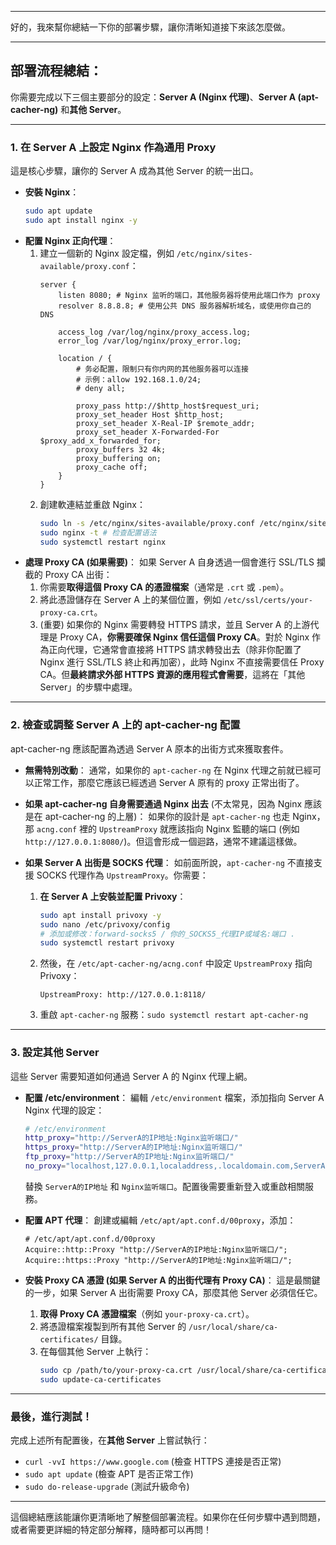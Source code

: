 -----

好的，我來幫你總結一下你的部署步驟，讓你清晰知道接下來該怎麼做。

-----

## 部署流程總結：

你需要完成以下三個主要部分的設定：**Server A (Nginx 代理)**、**Server A (apt-cacher-ng)** 和**其他 Server**。

-----

### 1\. 在 Server A 上設定 Nginx 作為通用 Proxy

這是核心步驟，讓你的 Server A 成為其他 Server 的統一出口。

  * **安裝 Nginx**：
    ```bash
    sudo apt update
    sudo apt install nginx -y
    ```
  * **配置 Nginx 正向代理**：
    1.  建立一個新的 Nginx 設定檔，例如 `/etc/nginx/sites-available/proxy.conf`：
        ```nginx
        server {
            listen 8080; # Nginx 监听的端口，其他服务器将使用此端口作为 proxy
            resolver 8.8.8.8; # 使用公共 DNS 服务器解析域名，或使用你自己的 DNS

            access_log /var/log/nginx/proxy_access.log;
            error_log /var/log/nginx/proxy_error.log;

            location / {
                # 务必配置，限制只有你内网的其他服务器可以连接
                # 示例：allow 192.168.1.0/24;
                # deny all;

                proxy_pass http://$http_host$request_uri;
                proxy_set_header Host $http_host;
                proxy_set_header X-Real-IP $remote_addr;
                proxy_set_header X-Forwarded-For $proxy_add_x_forwarded_for;
                proxy_buffers 32 4k;
                proxy_buffering on;
                proxy_cache off;
            }
        }
        ```
    2.  創建軟連結並重啟 Nginx：
        ```bash
        sudo ln -s /etc/nginx/sites-available/proxy.conf /etc/nginx/sites-enabled/
        sudo nginx -t # 检查配置语法
        sudo systemctl restart nginx
        ```
  * **處理 Proxy CA (如果需要)**：
    如果 Server A 自身透過一個會進行 SSL/TLS 攔截的 Proxy CA 出街：
    1.  你需要**取得這個 Proxy CA 的憑證檔案**（通常是 `.crt` 或 `.pem`）。
    2.  將此憑證儲存在 Server A 上的某個位置，例如 `/etc/ssl/certs/your-proxy-ca.crt`。
    3.  (重要) 如果你的 Nginx 需要轉發 HTTPS 請求，並且 Server A 的上游代理是 Proxy CA，**你需要確保 Nginx 信任這個 Proxy CA**。對於 Nginx 作為正向代理，它通常會直接將 HTTPS 請求轉發出去（除非你配置了 Nginx 進行 SSL/TLS 終止和再加密），此時 Nginx 不直接需要信任 Proxy CA。但**最終請求外部 HTTPS 資源的應用程式會需要**，這將在「其他 Server」的步驟中處理。

-----

### 2\. 檢查或調整 Server A 上的 apt-cacher-ng 配置

apt-cacher-ng 應該配置為透過 Server A 原本的出街方式來獲取套件。

  * **無需特別改動**：
    通常，如果你的 `apt-cacher-ng` 在 Nginx 代理之前就已經可以正常工作，那麼它應該已經透過 Server A 原有的 proxy 正常出街了。

  * **如果 apt-cacher-ng 自身需要通過 Nginx 出去** (不太常見，因為 Nginx 應該是在 apt-cacher-ng 的上層)：
    如果你的設計是 `apt-cacher-ng` 也走 Nginx，那 `acng.conf` 裡的 `UpstreamProxy` 就應該指向 Nginx 監聽的端口 (例如 `http://127.0.0.1:8080/`)。但這會形成一個迴路，通常不建議這樣做。

  * **如果 Server A 出街是 SOCKS 代理**：
    如前面所說，`apt-cacher-ng` 不直接支援 SOCKS 代理作為 `UpstreamProxy`。你需要：

    1.  **在 Server A 上安裝並配置 Privoxy**：
        ```bash
        sudo apt install privoxy -y
        sudo nano /etc/privoxy/config
        # 添加或修改：forward-socks5 / 你的_SOCKS5_代理IP或域名:端口 .
        sudo systemctl restart privoxy
        ```
    2.  然後，在 `/etc/apt-cacher-ng/acng.conf` 中設定 `UpstreamProxy` 指向 Privoxy：
        ```
        UpstreamProxy: http://127.0.0.1:8118/
        ```
    3.  重啟 `apt-cacher-ng` 服務：`sudo systemctl restart apt-cacher-ng`

-----

### 3\. 設定其他 Server

這些 Server 需要知道如何通過 Server A 的 Nginx 代理上網。

  * **配置 /etc/environment**：
    編輯 `/etc/environment` 檔案，添加指向 Server A Nginx 代理的設定：

    ```bash
    # /etc/environment
    http_proxy="http://ServerA的IP地址:Nginx监听端口/"
    https_proxy="http://ServerA的IP地址:Nginx监听端口/"
    ftp_proxy="http://ServerA的IP地址:Nginx监听端口/"
    no_proxy="localhost,127.0.0.1,localaddress,.localdomain.com,ServerA的IP地址"
    ```

    替換 `ServerA的IP地址` 和 `Nginx监听端口`。配置後需要重新登入或重啟相關服務。

  * **配置 APT 代理**：
    創建或編輯 `/etc/apt/apt.conf.d/00proxy`，添加：

    ```
    # /etc/apt/apt.conf.d/00proxy
    Acquire::http::Proxy "http://ServerA的IP地址:Nginx监听端口/";
    Acquire::https::Proxy "http://ServerA的IP地址:Nginx监听端口/";
    ```

  * **安裝 Proxy CA 憑證 (如果 Server A 的出街代理有 Proxy CA)**：
    這是最關鍵的一步，如果 Server A 出街需要 Proxy CA，那麼其他 Server 必須信任它。

    1.  **取得 Proxy CA 憑證檔案**（例如 `your-proxy-ca.crt`）。
    2.  將憑證檔案複製到所有其他 Server 的 `/usr/local/share/ca-certificates/` 目錄。
    3.  在每個其他 Server 上執行：
        ```bash
        sudo cp /path/to/your-proxy-ca.crt /usr/local/share/ca-certificates/
        sudo update-ca-certificates
        ```

-----

### 最後，進行測試！

完成上述所有配置後，在**其他 Server** 上嘗試執行：

  * `curl -vvI https://www.google.com` (檢查 HTTPS 連接是否正常)
  * `sudo apt update` (檢查 APT 是否正常工作)
  * `sudo do-release-upgrade` (測試升級命令)

-----

這個總結應該能讓你更清晰地了解整個部署流程。如果你在任何步驟中遇到問題，或者需要更詳細的特定部分解釋，隨時都可以再問！
